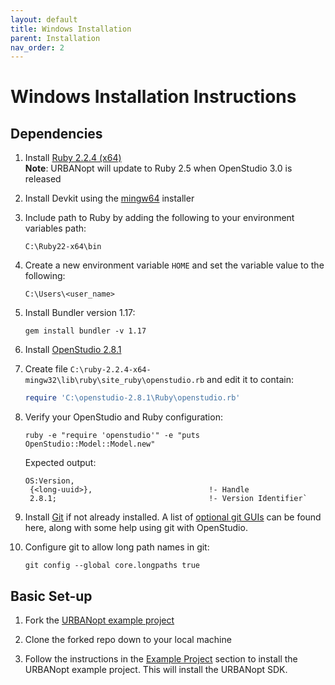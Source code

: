 ```yaml
---
layout: default
title: Windows Installation
parent: Installation
nav_order: 2
---
```


# Windows Installation Instructions

## Dependencies

1. Install [Ruby 2.2.4 (x64)](https://dl.bintray.com/oneclick/rubyinstaller/rubyinstaller-2.2.4-x64.exe)  
**Note**: URBANopt will update to Ruby 2.5 when OpenStudio 3.0 is released

1. Install Devkit using the [mingw64](https://dl.bintray.com/oneclick/rubyinstaller/DevKit-mingw64-64-4.7.2-20130224-1432-sfx.exe) installer  
1. Include path to Ruby by adding the following to your environment variables path: 

	`C:\Ruby22-x64\bin`
1. Create a new environment variable `HOME` and set the variable value to the following: 

	`C:\Users\<user_name>`
1. Install Bundler version 1.17:

	```terminal
	gem install bundler -v 1.17
	```

1. Install [OpenStudio 2.8.1](https://github.com/NREL/OpenStudio/releases/tag/v2.8.1)  
1. Create file `C:\ruby-2.2.4-x64-mingw32\lib\ruby\site_ruby\openstudio.rb` and edit it to contain:

	```ruby
	require 'C:\openstudio-2.8.1\Ruby\openstudio.rb'
	```

1. Verify your OpenStudio and Ruby configuration:

	```terminal
	ruby -e "require 'openstudio'" -e "puts OpenStudio::Model::Model.new"
	```

	Expected output:

	```terminal
	OS:Version,
	 {<long-uuid>},                          !- Handle
	 2.8.1;                                  !- Version Identifier`
	 ```

1. Install [Git](https://git-scm.com/) if not already installed. A list of [optional git
   GUIs](https://github.com/NREL/OpenStudio/wiki/Using-OpenStudio-with-Git-and-GitHcub) can
  be found here,
   along with some help using git with OpenStudio. 

1. Configure git to allow long path names in git:

	```terminal
	git config --global core.longpaths true
	```

## Basic Set-up

1. Fork the [URBANopt example project](https://github.com/urbanopt/urbanopt-example-geojson-project)
1. Clone the forked repo down to your local machine  

1. Follow the instructions in the [Example Project](../usage/run_example) section to install the URBANopt example project.  This will install the URBANopt SDK.